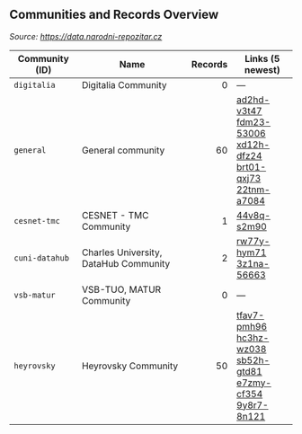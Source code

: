 ## Communities and Records Overview 

_Source: https://data.narodni-repozitar.cz_

| Community (ID) | Name | Records | Links (5 newest) |
|---|---|---:|---|
| `digitalia` | Digitalia Community | 0 | — |
| `general` | General community | 60 | [ad2hd-v3t47](https://data.narodni-repozitar.cz/general/datasets/ad2hd-v3t47)<br>[fdm23-53006](https://data.narodni-repozitar.cz/general/datasets/fdm23-53006)<br>[xd12h-dfz24](https://data.narodni-repozitar.cz/general/datasets/xd12h-dfz24)<br>[brt01-qxj73](https://data.narodni-repozitar.cz/general/datasets/brt01-qxj73)<br>[22tnm-a7084](https://data.narodni-repozitar.cz/general/datasets/22tnm-a7084) |
| `cesnet-tmc` | CESNET - TMC Community  | 1 | [44v8q-s2m90](https://data.narodni-repozitar.cz/cesnet-tmc/datasets/44v8q-s2m90) |
| `cuni-datahub` | Charles University, DataHub Community | 2 | [rw77y-hym71](https://data.narodni-repozitar.cz/cuni-datahub/datasets/rw77y-hym71)<br>[3z1na-56663](https://data.narodni-repozitar.cz/cuni-datahub/datasets/3z1na-56663) |
| `vsb-matur` | VSB-TUO, MATUR Community | 0 | — |
| `heyrovsky` | Heyrovsky Community | 50 | [tfav7-pmh96](https://data.narodni-repozitar.cz/heyrovsky/datasets/tfav7-pmh96)<br>[hc3hz-wz038](https://data.narodni-repozitar.cz/heyrovsky/datasets/hc3hz-wz038)<br>[sb52h-gtd81](https://data.narodni-repozitar.cz/heyrovsky/datasets/sb52h-gtd81)<br>[e7zmy-cf354](https://data.narodni-repozitar.cz/heyrovsky/datasets/e7zmy-cf354)<br>[9y8r7-8n121](https://data.narodni-repozitar.cz/heyrovsky/datasets/9y8r7-8n121) |
